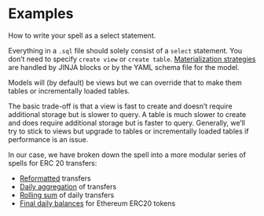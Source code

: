 # Examples

How to write your spell as a select statement.

Everything in a `.sql` file should solely consist of a `select` statement. You don’t need to specify `create view` or `create table`. [Materialization strategies](https://docs.getdbt.com/docs/building-a-dbt-project/building-models/materializations) are handled by JINJA blocks or by the YAML schema file for the model.

Models will (by default) be views but we can override that to make them tables or incrementally loaded tables.

The basic trade-off is that a view is fast to create and doesn’t require additional storage but is slower to query. A table is much slower to create and does require additional storage but is faster to query. Generally, we’ll try to stick to views but upgrade to tables or incrementally loaded tables if performance is an issue.

In our case, we have broken down the spell into a more modular series of spells for ERC 20 transfers:

- [Reformatted](reformatted.md) transfers
- [Daily aggregation](daily-aggregation.md) of transfers
- [Rolling sum](rolling-sum.md) of daily transfers
- [Final daily balances](final-day-balance.md) for Ethereum ERC20 tokens
